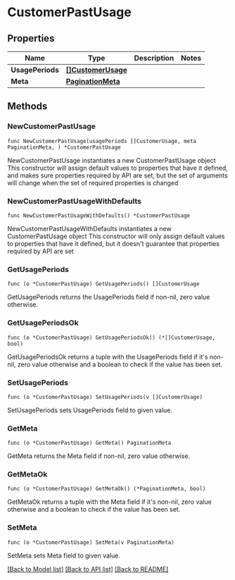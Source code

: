 # CustomerPastUsage

## Properties

Name | Type | Description | Notes
------------ | ------------- | ------------- | -------------
**UsagePeriods** | [**[]CustomerUsage**](CustomerUsage.md) |  | 
**Meta** | [**PaginationMeta**](PaginationMeta.md) |  | 

## Methods

### NewCustomerPastUsage

`func NewCustomerPastUsage(usagePeriods []CustomerUsage, meta PaginationMeta, ) *CustomerPastUsage`

NewCustomerPastUsage instantiates a new CustomerPastUsage object
This constructor will assign default values to properties that have it defined,
and makes sure properties required by API are set, but the set of arguments
will change when the set of required properties is changed

### NewCustomerPastUsageWithDefaults

`func NewCustomerPastUsageWithDefaults() *CustomerPastUsage`

NewCustomerPastUsageWithDefaults instantiates a new CustomerPastUsage object
This constructor will only assign default values to properties that have it defined,
but it doesn't guarantee that properties required by API are set

### GetUsagePeriods

`func (o *CustomerPastUsage) GetUsagePeriods() []CustomerUsage`

GetUsagePeriods returns the UsagePeriods field if non-nil, zero value otherwise.

### GetUsagePeriodsOk

`func (o *CustomerPastUsage) GetUsagePeriodsOk() (*[]CustomerUsage, bool)`

GetUsagePeriodsOk returns a tuple with the UsagePeriods field if it's non-nil, zero value otherwise
and a boolean to check if the value has been set.

### SetUsagePeriods

`func (o *CustomerPastUsage) SetUsagePeriods(v []CustomerUsage)`

SetUsagePeriods sets UsagePeriods field to given value.


### GetMeta

`func (o *CustomerPastUsage) GetMeta() PaginationMeta`

GetMeta returns the Meta field if non-nil, zero value otherwise.

### GetMetaOk

`func (o *CustomerPastUsage) GetMetaOk() (*PaginationMeta, bool)`

GetMetaOk returns a tuple with the Meta field if it's non-nil, zero value otherwise
and a boolean to check if the value has been set.

### SetMeta

`func (o *CustomerPastUsage) SetMeta(v PaginationMeta)`

SetMeta sets Meta field to given value.



[[Back to Model list]](../README.md#documentation-for-models) [[Back to API list]](../README.md#documentation-for-api-endpoints) [[Back to README]](../README.md)


